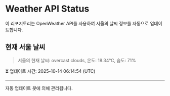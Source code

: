 
# Weather API Status

이 리포지토리는 OpenWeather API를 사용하여 서울의 날씨 정보를 자동으로 업데이트합니다.

## 현재 서울 날씨
> 서울의 현재 날씨: overcast clouds, 온도: 18.34°C, 습도: 71%

⏳ 업데이트 시간: 2025-10-14 06:14:54 (UTC)

---
자동 업데이트 봇에 의해 관리됩니다.

